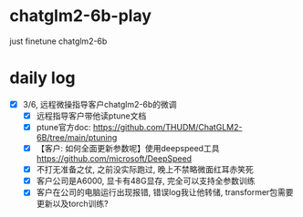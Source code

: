 # chatglm2-6b-play
just finetune chatglm2-6b
# daily log
- [x] 3/6, 远程微操指导客户chatglm2-6b的微调
  - [x] 远程指导客户带他读ptune文档
  - [x] ptune官方doc: https://github.com/THUDM/ChatGLM2-6B/tree/main/ptuning
  - [x] 【客户: 如何全面更新参数呢】使用deepspeed工具 https://github.com/microsoft/DeepSpeed
  - [x] 不打无准备之仗, 之前没实际跑过, 晚上不禁略微面红耳赤笑死
  - [x] 客户公司是A6000, 显卡有48G显存, 完全可以支持全参数训练
  - [x] 客户在公司的电脑运行出现报错, 错误log我让他转储, transformer包需要更新以及torch训练?
